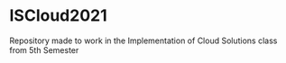 # ISCloud2021
Repository made to work in the Implementation of Cloud Solutions class from 5th Semester

